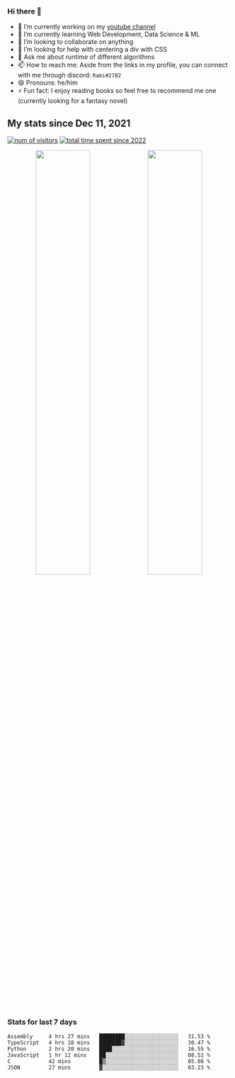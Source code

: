 ### Hi there 👋
- 🔭 I’m currently working on my [youtube channel](https://www.youtube.com/channel/UCf9CoIzXxFcwlwaNuN5_1BQ)
- 🌱 I’m currently learning Web Development, Data Science & ML
- 👯 I’m looking to collaborate on anything
- 🤔 I’m looking for help with centering a div with CSS
- 💬 Ask me about runtime of different algorithms
- 📫 How to reach me: Aside from the links in my profile, you can connect with me through discord: `Rami#2782`
- 😄 Pronouns: he/him
- ⚡ Fun fact: I enjoy reading books so feel free to recommend me one (currently looking for a fantasy novel)
<!--
[![Readme Card](https://github-readme-stats.vercel.app/api/pin/?username=psycho-baller&repo=psycho-baller)](https://github.com/psycho-baller/psycho-baller)
-->

## My stats since Dec 11, 2021
[![num of visitors](https://visitor-badge.glitch.me/badge?page_id=psycho-baller.visitor-badge&left_text=Hello%20visitor%20number&style=flat-square)](https://www.youtube.com/watch?v=dQw4w9WgXcQ)
[![total time spent since 2022](https://wakatime.com/badge/user/33addb7e-f5e6-470b-a55b-0a8babc62ebb.svg?style=flat-square)](https://wakatime.com/@psychoballer)
<p float="left" align="center">
  <img src="https://github-readme-stats.vercel.app/api?username=psycho-baller&show_icons=true&count_private=true&hide_border=true&include_all_commits=true&theme=blue-green" width="49.5%" />
  <img src="https://github-readme-stats.vercel.app/api/top-langs/?username=psycho-baller&layout=compact&langs_count=6&theme=blue-green&hide_border=true" width="49.5%" /> 
</p>

### Stats for last 7 days
<!--START_SECTION:waka-->

```text
Assembly     4 hrs 27 mins   ████████░░░░░░░░░░░░░░░░░   31.53 %
TypeScript   4 hrs 18 mins   ███████▓░░░░░░░░░░░░░░░░░   30.47 %
Python       2 hrs 20 mins   ████░░░░░░░░░░░░░░░░░░░░░   16.55 %
JavaScript   1 hr 12 mins    ██░░░░░░░░░░░░░░░░░░░░░░░   08.51 %
C            42 mins         █▒░░░░░░░░░░░░░░░░░░░░░░░   05.06 %
JSON         27 mins         ▓░░░░░░░░░░░░░░░░░░░░░░░░   03.23 %
```

<!--END_SECTION:waka-->

